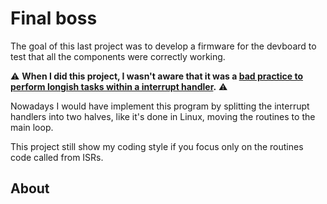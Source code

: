 # Final boss

The goal of this last project was to develop a firmware for the devboard to test that all the components were correctly working.

⚠️ **When I did this project, I wasn't aware that it was a [bad practice to perform longish tasks within a interrupt handler][1].** ⚠️ 

Nowadays I would have implement this program by splitting the interrupt handlers into two halves, like it's done in Linux, moving the routines to the main loop.

This project still show my coding style if you focus only on the routines code called from ISRs.

## About


[1]: https://www.oreilly.com/library/view/linux-device-drivers/0596000081/ch09s05.html
